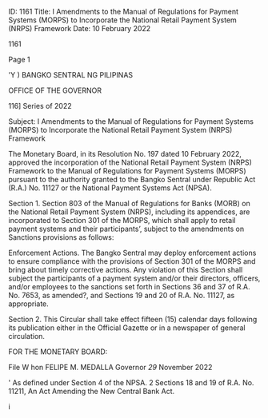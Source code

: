 ID: 1161
Title: I Amendments to the Manual of Regulations for Payment Systems (MORPS) to Incorporate the National Retail Payment System (NRPS) Framework
Date: 10 February 2022

1161

Page 1

'Y ) BANGKO SENTRAL NG PILIPINAS

OFFICE OF THE GOVERNOR

116] Series of 2022

Subject: I Amendments to the Manual of Regulations for Payment Systems (MORPS) to Incorporate the National Retail Payment System (NRPS) Framework

The Monetary Board, in its Resolution No. 197 dated 10 February 2022, approved the incorporation of the National Retail Payment System (NRPS) Framework to the Manual of Regulations for Payment Systems (MORPS) pursuant to the authority granted to the Bangko Sentral under Republic Act (R.A.) No. 11127 or the National Payment Systems Act (NPSA).

Section 1. Section 803 of the Manual of Regulations for Banks (MORB) on the National Retail Payment System (NRPS), including its appendices, are incorporated to Section 301 of the MORPS, which shall apply to retail payment systems and their participants’, subject to the amendments on Sanctions provisions as follows:

Enforcement Actions. The Bangko Sentral may deploy enforcement actions to ensure compliance with the provisions of Section 301 of the MORPS and bring about timely corrective actions. Any violation of this Section shall subject the participants of a payment system and/or their directors, officers, and/or employees to the sanctions set forth in Sections 36 and 37 of R.A. No. 7653, as amended?, and Sections 19 and 20 of R.A. No. 11127, as appropriate.

Section 2. This Circular shall take effect fifteen (15) calendar days following its publication either in the Official Gazette or in a newspaper of general circulation.

FOR THE MONETARY BOARD:

File W hon FELIPE M. MEDALLA Governor _29_ November 2022

' As defined under Section 4 of the NPSA. 2 Sections 18 and 19 of R.A. No. 11211, An Act Amending the New Central Bank Act.

i